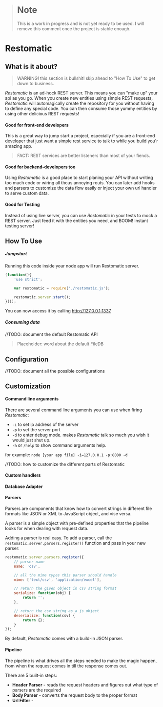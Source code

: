 > Note
> ====
> This is a work in progress and is not yet ready to be used.
> I will remove this comment once the project is stable enough.


Restomatic
=========
## What is it about?
> WARNING! this section is bullshit! skip ahead to "How To Use" to get down to business.

*Restomatic* is an ad-hock REST server. This means you can "make up" your api as you go.
When you create new entities using simple REST requests, *Restomatic* will automagically
create the repository for you without having to define any special code.
You can then consume those yummy entities by using other delicious REST requests!

#### Good for front-end developers
This is a great way to jump start a project, especially if you are a front-end developer
that just want a simple rest service to talk to while you build you'r amazing app.
>FACT: REST services are better listeners than most of your fiends.

#### Good for backend-developers too
Using *Restomatic* is a good place to start planing your API without writing too much code
or wiring all thous annoying routs. You can later add hooks and parsers to customize the data
flow easily or inject your own url handler to serve custom data.

#### Good for Testing
Instead of using live server, you can use *Restomatic* in your tests to mock a REST server.
Just feed it with the entities you need, and BOOM! Instant testing server!
## How To Use

##### Jumpstart

Running this code inside your node app will run Restomatic server.

```javascript
(function(){
    'use strict';

    var restomatic = require('./restomatic.js');

    restomatic.server.start();
}());
```
You can now access it by calling http://127.0.0.1:1337

##### Consuming data

//TODO: document the default Restomatic API

> Placeholder: word about the default FileDB

## Configuration

//TODO: document all the possible configurations

## Customization

#### Command line arguments

There are several command line arguments you can use when firing *Restomatic*:

* `-i` to set ip address of the server
* `-p` to set the server port
* `-d` to enter debug mode. makes *Restomatic* talk so much you wish it would just shut up.
* `-h` or `/help` to show command arguments help.

for example:
`node [your app file] -i=127.0.0.1 -p:8080 -d`

//TODO: how to customize the different parts of Restomatic
#### Custom handlers

#### Database Adapter

#### Parsers
Parsers are components that know how to convert strings in different file formats
like JSON or XML to JavaScript object, and vise versa.

A parser is a simple object with pre-defined properties that the pipeline
looks for when dealing with request data.

Adding a parser is real easy. To add a parser, call the `restomatic.server.parsers.register()` function and
pass in your new parser:

```javascript
restomatic.server.parsers.register({
    // parser name
    name: 'csv',

    // all the mime types this parser should handle
    mime: ['text/csv', 'application/excel'],

    // return the given object in csv string format
    serialize: function(obj) {
        return '';
    },

    // return the csv string as a js object
    deserialize: function(csv) {
        return {};
    }
});
```
By default, *Restomatic* comes with a build-in JSON parser.

#### Pipeline

The pipeline is what drives all the steps needed to make the magic happen,
from when the request comes in till the response comes out.

There are 5 built-in steps:
* **Header Parser** - reads the request headers and figures out what type of parsers are the required
* **Body Parser** - converts the request body to the proper format
* **Url Filter** -
